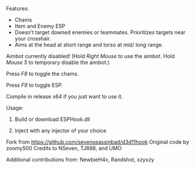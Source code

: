 Features:

- Chams
- Item and Enemy ESP
- Doesn't target downed enemies or teammates. Prioritizes targets near your crosshair.
- Aims at the head at short range and torso at mid/ long range.

Aimbot currently disabled!
(Hold *Right Mouse* to use the aimbot.
Hold *Mouse 5* to temporary disable the aimbot.)

Press *F8* to toggle the chams.

Press *F9* to toggle ESP.

Compile in release x64 if you just want to use it.

Usage:

1. Build or download ESPHook.dll

2. Inject with any injector of your choice

Fork from https://github.com/sevenseassinbad/d3d11hook
Original code by zoomy500
Credits to NSeven, TJ888, and UMO

Additional contributions from: NewbieH4x, Randshot, xzyxzy
